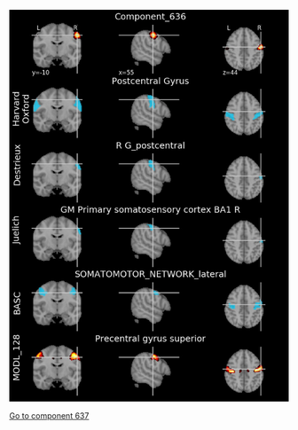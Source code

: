 


![636](preliminary/636.jpg "Component 636")

[Go to component 637](https://parietal-inria.github.io/MODL_atlas/1024/637 "Component 637")